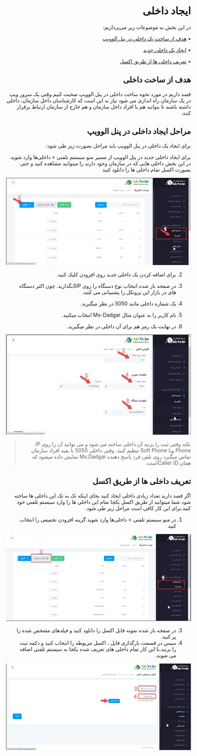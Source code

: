 <html dir="rtl" lang="pr">

# ایجاد داخلی

در این بخش به موضوعات زیر می‌پردازیم:

•	[هدف از ساخت یک داخلی در پنل الوویپ]()

•	[ایجاد یک داخلی جدید]()

•	[تعریف داخلی ها از طریق اکسل]()

## هدف از ساخت داخلی
قصد داریم در مورد نحوه ساخت داخلی در پنل الوویپ صحبت کنیم.وقتی یک سرور ویپ در یک سازمان راه اندازی می ‌‌شود نیاز به این است که کارشناسان داخل سازمان، داخلی داشته باشند تا بتوانند هم با افراد داخل سازمان و هم خارج از سازمان ارتباط برقرار کنند.

## مراحل ایجاد داخلی در پنل الوویپ
برای ایجاد یک داخلی در پنل الوویپ باید مراحل بصورت زیر طی شود:

برای ایجاد داخلی جدید در پنل الوویپ از مسیر منو سیستم تلفنی > داخلی‌ها وارد شوید. در این بخش داخلی هایی که در سازمان وجود دارند را میتوانید مشاهده کنید و حتی بصورت اکسل تمام داخلی ها را دانلود کنید

![ایجاد داخلی ](./Images/first.jpg)

2.	برای اضافه کردن یک داخلی جدید روی  افزودن کلیک کنید.

3.	در صفحه باز شده انتخاب نوع دستگاه را روی  SIPبگذارید. چون اکثر دستگاه های در بازار این پروتکل را پشتیبانی می کنند.

4.	یک شماره داخلی مانند 5050 در نظر میگیرید.

5.	نام کاربر را به عنوان مثال Ms-Dadgar انتخاب میکنید.

6.	در نهایت یک رمز هم برای آن داخلی در نظر میگیرید.

![ایجاد داخلی ](./Images/secend.jpg)


>نکته 
وقتی ثبت را بزنید آن داخلی ساخته می شود و می توانید آن را روی IP Phone ویا Soft Phone تنظیم کنید. وقتی داخلی 5050 با بقیه افراد سازمان تماس میگیرد روی تلفن فرد پاسخ دهنده Ms.Dadgar نمایش داده میشود که همان  Caller IDاست.<br>

## تعریف داخلی ها از طریق اکسل

اگر قصد دارید تعداد زیادی داخلی ایجاد کنید بجای اینکه تک به تک این داخلی ها ساخته شود شما میتوانید از طریق اکسل یکجا تمام این داخلی ها را وارد سیستم تلفنی خود کنید.برای این کار کافی است مراحل زیر طی شود.
1.	در منو سیستم تلفنی > داخلی‌ها وارد شوید 
گزینه افزودن تجمیعی را انتخاب کنید

![ایجاد داخلی ](./Images/third.jpg)

3.	در صفحه باز شده نمونه فایل اکسل را دانلود کنید و فیلدهای مشخص شده را پر کنید.
4.	سپس در قسمت بارگذاری فایل ، اکسل مربوطه را انتخاب کنید و دکمه ثبت را بزنید.با این کار تمام داخلی های تعریف شده یکجا به سیستم تلفنی اضافه می شوند.

![ایجاد داخلی ](./Images/forth.jpg)